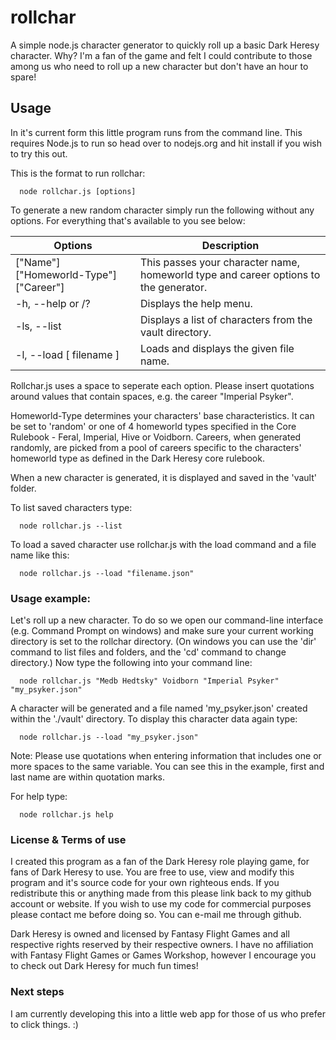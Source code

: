 # rollchar
A simple node.js character generator to quickly roll up a basic Dark Heresy character.
Why? I'm a fan of the game and felt I could contribute to those among us who need to roll up a new character but don't have an hour to spare!

## Usage

In it's current form this little program runs from the command line.
This requires Node.js to run so head over to nodejs.org and hit install if you wish to try this out.

This is the format to run rollchar:

```
  node rollchar.js [options]
```
To generate a new random character simply run the following without any options. For everything that's available to you see below:


| Options | Description |
| ------------- | ------------- |
| ["Name"] ["Homeworld-Type"] ["Career"]  | This passes your character name, homeworld type and career options to the generator.|
| -h, --help or /?   | Displays the help menu.  |
| -ls, --list  | Displays a list of characters from the vault directory. |
| -l, --load [ filename ] | Loads and displays the given file name.  |

Rollchar.js uses a space to seperate each option. Please insert quotations around values that contain spaces, e.g. the career "Imperial Psyker". 

Homeworld-Type determines your characters' base characteristics. It can be set to 'random' or one of 4 homeworld types specified in the Core Rulebook - Feral, Imperial, Hive or Voidborn.
Careers, when generated randomly, are picked from a pool of careers specific to the characters' homeworld type as defined in the Dark Heresy core rulebook.

When a new character is generated, it is displayed and saved in the 'vault' folder.

To list saved characters type:

```
  node rollchar.js --list
```

To load a saved character use rollchar.js with the load command and a file name like this:

```
  node rollchar.js --load "filename.json"
```

### Usage example:

Let's roll up a new character. To do so we open our command-line interface (e.g. Command Prompt on windows) and make sure your current working directory is set to the rollchar directory. (On windows you can use the 'dir' command to list files and folders, and the 'cd' command to change directory.)
Now type the following into your command line:

```
  node rollchar.js "Medb Hedtsky" Voidborn "Imperial Psyker" "my_psyker.json"
```

A character will be generated and a file named 'my_psyker.json' created within the './vault' directory.
To display this character data again type:

```
  node rollchar.js --load "my_psyker.json"
```

Note:
Please use quotations when entering information that includes one or more spaces to the same variable. You can see this in the example, first and last name are within quotation marks.

For help type:
```
  node rollchar.js help
```
### License & Terms of use

I created this program as a fan of the Dark Heresy role playing game, for fans of Dark Heresy to use.
You are free to use, view and modify this program and it's source code for your own righteous ends.
If you redistribute this or anything made from this please link back to my github account or website.
If you wish to use my code for commercial purposes please contact me before doing so. You can e-mail me through github.

Dark Heresy is owned and licensed by Fantasy Flight Games and all respective rights reserved by their respective owners.
I have no affiliation with Fantasy Flight Games or Games Workshop, however I encourage you to check out Dark Heresy for much fun times!

### Next steps

I am currently developing this into a little web app for those of us who prefer to click things. :)
